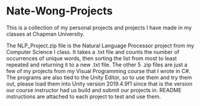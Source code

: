 # Nate-Wong-Projects
This is a collection of my personal projects and projects I have made in my classes at Chapman University.

The NLP_Project.zip file is the Natural Language Processor project from my Computer Science I class. It takes a .txt file and
counts the number of occurrences of unique words, then sorting the list from most to least repeated and returning it to a new
.txt file. The other 5 .zip files are just a few of my projects from my Visual Programming course that I wrote in C#.
The programs are also tied to the Unity Editor, so to use them and try them out, please load them into Unity version 2019.4.9f1
since that is the version our course instructor had us build and submit our projects in. README instructions are attached to each
project to test and use them.
